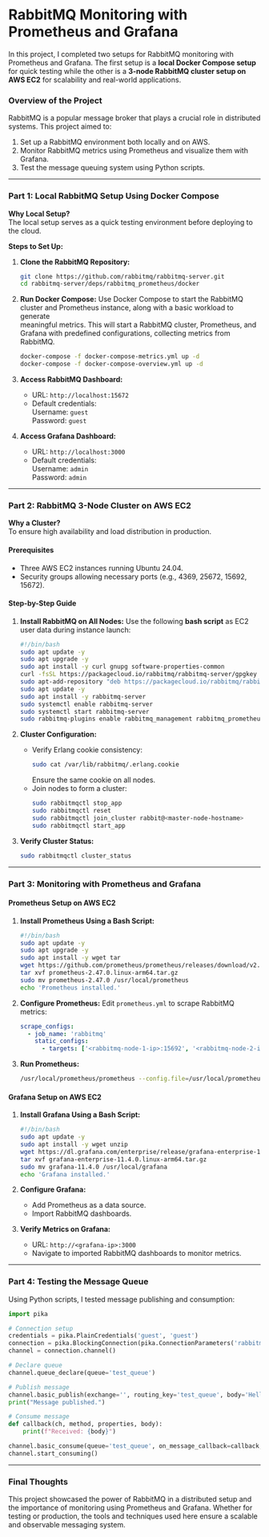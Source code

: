 # RabbitMQ Monitoring with Prometheus and Grafana

In this project, I completed two setups for RabbitMQ monitoring with Prometheus and Grafana. The first setup is a **local Docker Compose setup** for quick testing while the other is a **3-node RabbitMQ cluster setup on AWS EC2** for scalability and real-world applications.

### Overview of the Project

RabbitMQ is a popular message broker that plays a crucial role in distributed systems. This project aimed to:
1. Set up a RabbitMQ environment both locally and on AWS.
2. Monitor RabbitMQ metrics using Prometheus and visualize them with Grafana.
3. Test the message queuing system using Python scripts.

---

### Part 1: Local RabbitMQ Setup Using Docker Compose

**Why Local Setup?**  
The local setup serves as a quick testing environment before deploying to the cloud.

**Steps to Set Up:**

1. **Clone the RabbitMQ Repository:**
   ```bash
   git clone https://github.com/rabbitmq/rabbitmq-server.git
   cd rabbitmq-server/deps/rabbitmq_prometheus/docker
   ```

2. **Run Docker Compose:**
   Use Docker Compose to start the RabbitMQ cluster and Prometheus instance, along with a basic workload to generate       
   meaningful metrics. This will start a RabbitMQ cluster, Prometheus, and Grafana with predefined configurations, 
   collecting metrics from RabbitMQ.
   ```bash
   docker-compose -f docker-compose-metrics.yml up -d
   docker-compose -f docker-compose-overview.yml up -d
   ```

4. **Access RabbitMQ Dashboard:**
   - URL: `http://localhost:15672`
   - Default credentials:  
     Username: `guest`  
     Password: `guest`

5. **Access Grafana Dashboard:**  
   - URL: `http://localhost:3000`  
   - Default credentials:  
     Username: `admin`  
     Password: `admin`

---

### Part 2: RabbitMQ 3-Node Cluster on AWS EC2

**Why a Cluster?**  
To ensure high availability and load distribution in production.

#### Prerequisites
- Three AWS EC2 instances running Ubuntu 24.04.
- Security groups allowing necessary ports (e.g., 4369, 25672, 15692, 15672).

#### Step-by-Step Guide

1. **Install RabbitMQ on All Nodes:**
   Use the following **bash script** as EC2 user data during instance launch:

   ```bash
   #!/bin/bash
   sudo apt update -y
   sudo apt upgrade -y
   sudo apt install -y curl gnupg software-properties-common
   curl -fsSL https://packagecloud.io/rabbitmq/rabbitmq-server/gpgkey | sudo apt-key add -
   sudo apt-add-repository "deb https://packagecloud.io/rabbitmq/rabbitmq-server/ubuntu/ focal main"
   sudo apt update -y
   sudo apt install -y rabbitmq-server
   sudo systemctl enable rabbitmq-server
   sudo systemctl start rabbitmq-server
   sudo rabbitmq-plugins enable rabbitmq_management rabbitmq_prometheus
   ```

2. **Cluster Configuration:**
   - Verify Erlang cookie consistency:
     ```bash
     sudo cat /var/lib/rabbitmq/.erlang.cookie
     ```
     Ensure the same cookie on all nodes.
   - Join nodes to form a cluster:
     ```bash
     sudo rabbitmqctl stop_app
     sudo rabbitmqctl reset
     sudo rabbitmqctl join_cluster rabbit@<master-node-hostname>
     sudo rabbitmqctl start_app
     ```

3. **Verify Cluster Status:**
   ```bash
   sudo rabbitmqctl cluster_status
   ```

---

### Part 3: Monitoring with Prometheus and Grafana

#### Prometheus Setup on AWS EC2

1. **Install Prometheus Using a Bash Script:**
   ```bash
   #!/bin/bash
   sudo apt update -y
   sudo apt upgrade -y
   sudo apt install -y wget tar
   wget https://github.com/prometheus/prometheus/releases/download/v2.47.0/prometheus-2.47.0.linux-arm64.tar.gz
   tar xvf prometheus-2.47.0.linux-arm64.tar.gz
   sudo mv prometheus-2.47.0 /usr/local/prometheus
   echo 'Prometheus installed.'
   ```

2. **Configure Prometheus:**
   Edit `prometheus.yml` to scrape RabbitMQ metrics:
   ```yaml
   scrape_configs:
     - job_name: 'rabbitmq'
       static_configs:
         - targets: ['<rabbitmq-node-1-ip>:15692', '<rabbitmq-node-2-ip>:15692', '<rabbitmq-node-3-ip>:15692']
   ```

3. **Run Prometheus:**
   ```bash
   /usr/local/prometheus/prometheus --config.file=/usr/local/prometheus/prometheus.yml
   ```

#### Grafana Setup on AWS EC2

1. **Install Grafana Using a Bash Script:**
   ```bash
   #!/bin/bash
   sudo apt update -y
   sudo apt install -y wget unzip
   wget https://dl.grafana.com/enterprise/release/grafana-enterprise-11.4.0.linux-arm64.tar.gz
   tar xvf grafana-enterprise-11.4.0.linux-arm64.tar.gz
   sudo mv grafana-11.4.0 /usr/local/grafana
   echo 'Grafana installed.'
   ```

2. **Configure Grafana:**
   - Add Prometheus as a data source.
   - Import RabbitMQ dashboards.

3. **Verify Metrics on Grafana:**
   - URL: `http://<grafana-ip>:3000`
   - Navigate to imported RabbitMQ dashboards to monitor metrics.

---

### Part 4: Testing the Message Queue

Using Python scripts, I tested message publishing and consumption:

```python
import pika

# Connection setup
credentials = pika.PlainCredentials('guest', 'guest')
connection = pika.BlockingConnection(pika.ConnectionParameters('rabbitmq-node-ip', credentials=credentials))
channel = connection.channel()

# Declare queue
channel.queue_declare(queue='test_queue')

# Publish message
channel.basic_publish(exchange='', routing_key='test_queue', body='Hello RabbitMQ!')
print("Message published.")

# Consume message
def callback(ch, method, properties, body):
    print(f"Received: {body}")

channel.basic_consume(queue='test_queue', on_message_callback=callback, auto_ack=True)
channel.start_consuming()
```

---

### Final Thoughts

This project showcased the power of RabbitMQ in a distributed setup and the importance of monitoring using Prometheus and Grafana. Whether for testing or production, the tools and techniques used here ensure a scalable and observable messaging system.
